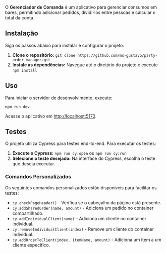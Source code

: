  <p>O <strong>Gerenciador de Comanda</strong> é um aplicativo para gerenciar consumos em bares, permitindo adicionar pedidos, dividi-los entre pessoas e calcular o total da conta.</p>

  <h2>Instalação</h2>
    <p>Siga os passos abaixo para instalar e configurar o projeto:</p>
      <ol>
        <li><strong>Clone o repositório:</strong> <code>git clone https://github.com/ms-gustavo/party-order-manager.git</code></li>
        <li><strong>Instale as dependências:</strong> Navegue até o diretório do projeto e execute <code>npm install</code></li>
      </ol>
      <h2>Uso</h2>
      <p>Para iniciar o servidor de desenvolvimento, execute:</p>
      <code>npm run dev</code>
      <p>Acesse o aplicativo em <a href="http://localhost:5173">http://localhost:5173</a>.</p>
      <h2>Testes</h2>
      <p>O projeto utiliza Cypress para testes end-to-end. Para executar os testes:</p>
      <ol>
        <li><strong>Execute o Cypress:</strong> <code>npm run cy:open</code> ou <code>npm run cy:run</code></li>
        <li><strong>Selecione o teste desejado:</strong> Na interface do Cypress, escolha o teste que deseja executar.</li>
      </ol>
      <h3>Comandos Personalizados</h3>
      <p>Os seguintes comandos personalizados estão disponíveis para facilitar os testes:</p>
      <ul>
        <li><code>cy.checkPageHeader()</code> - Verifica se o cabeçalho da página está presente.</li>
        <li><code>cy.addSharedOrder(name, amount)</code> - Adiciona um pedido no container compartilhado.</li>
        <li><code>cy.addIndividualClient(name)</code> - Adiciona um cliente no container individual.</li>
        <li><code>cy.removeIndividualClient(index)</code> - Remove um cliente do container individual.</li>
        <li><code>cy.addOrderToClient(index, itemName, amount)</code> - Adiciona um item a um cliente específico.</li>
      </ul>
